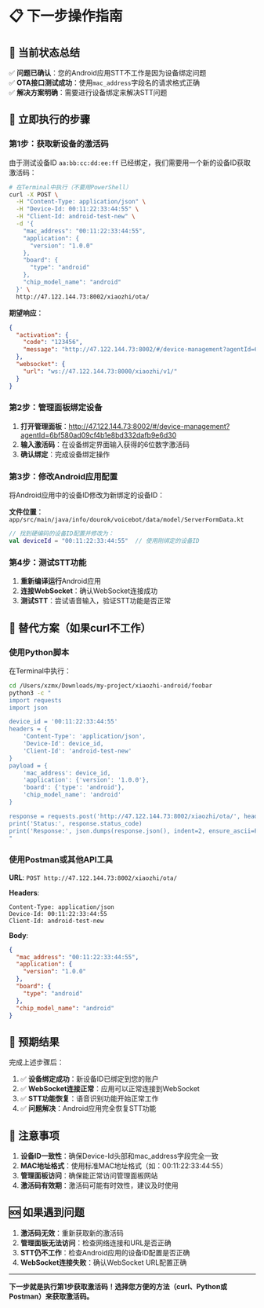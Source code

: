 # 📋 下一步操作指南

## 🎯 当前状态总结

✅ **问题已确认**：您的Android应用STT不工作是因为设备绑定问题  
✅ **OTA接口测试成功**：使用`mac_address`字段名的请求格式正确  
✅ **解决方案明确**：需要进行设备绑定来解决STT问题  

## 🚀 立即执行的步骤

### 第1步：获取新设备的激活码

由于测试设备ID `aa:bb:cc:dd:ee:ff` 已经绑定，我们需要用一个新的设备ID获取激活码：

```bash
# 在Terminal中执行（不要用PowerShell）
curl -X POST \
  -H "Content-Type: application/json" \
  -H "Device-Id: 00:11:22:33:44:55" \
  -H "Client-Id: android-test-new" \
  -d '{
    "mac_address": "00:11:22:33:44:55",
    "application": {
      "version": "1.0.0"
    },
    "board": {
      "type": "android"
    },
    "chip_model_name": "android"
  }' \
  http://47.122.144.73:8002/xiaozhi/ota/
```

**期望响应**：
```json
{
  "activation": {
    "code": "123456",
    "message": "http://47.122.144.73:8002/#/device-management?agentId=6bf580ad09cf4b1e8bd332dafb9e6d30\n123456"
  },
  "websocket": {
    "url": "ws://47.122.144.73:8000/xiaozhi/v1/"
  }
}
```

### 第2步：管理面板绑定设备

1. **打开管理面板**：http://47.122.144.73:8002/#/device-management?agentId=6bf580ad09cf4b1e8bd332dafb9e6d30
2. **输入激活码**：在设备绑定界面输入获得的6位数字激活码
3. **确认绑定**：完成设备绑定操作

### 第3步：修改Android应用配置

将Android应用中的设备ID修改为新绑定的设备ID：

**文件位置**：`app/src/main/java/info/dourok/voicebot/data/model/ServerFormData.kt`

```kotlin
// 找到硬编码的设备ID配置并修改为：
val deviceId = "00:11:22:33:44:55"  // 使用刚绑定的设备ID
```

### 第4步：测试STT功能

1. **重新编译运行**Android应用
2. **连接WebSocket**：确认WebSocket连接成功
3. **测试STT**：尝试语音输入，验证STT功能是否正常

## 🔧 替代方案（如果curl不工作）

### 使用Python脚本

在Terminal中执行：
```bash
cd /Users/xzmx/Downloads/my-project/xiaozhi-android/foobar
python3 -c "
import requests
import json

device_id = '00:11:22:33:44:55'
headers = {
    'Content-Type': 'application/json',
    'Device-Id': device_id,
    'Client-Id': 'android-test-new'
}
payload = {
    'mac_address': device_id,
    'application': {'version': '1.0.0'},
    'board': {'type': 'android'},
    'chip_model_name': 'android'
}

response = requests.post('http://47.122.144.73:8002/xiaozhi/ota/', headers=headers, json=payload)
print('Status:', response.status_code)
print('Response:', json.dumps(response.json(), indent=2, ensure_ascii=False))
"
```

### 使用Postman或其他API工具

**URL**: `POST http://47.122.144.73:8002/xiaozhi/ota/`

**Headers**:
```
Content-Type: application/json
Device-Id: 00:11:22:33:44:55
Client-Id: android-test-new
```

**Body**:
```json
{
  "mac_address": "00:11:22:33:44:55",
  "application": {
    "version": "1.0.0"
  },
  "board": {
    "type": "android"
  },
  "chip_model_name": "android"
}
```

## 🎯 预期结果

完成上述步骤后：

1. ✅ **设备绑定成功**：新设备ID已绑定到您的账户
2. ✅ **WebSocket连接正常**：应用可以正常连接到WebSocket
3. ✅ **STT功能恢复**：语音识别功能开始正常工作
4. ✅ **问题解决**：Android应用完全恢复STT功能

## 🚨 注意事项

1. **设备ID一致性**：确保Device-Id头部和mac_address字段完全一致
2. **MAC地址格式**：使用标准MAC地址格式（如：00:11:22:33:44:55）
3. **管理面板访问**：确保能正常访问管理面板网站
4. **激活码有效期**：激活码可能有时效性，建议及时使用

## 🆘 如果遇到问题

1. **激活码无效**：重新获取新的激活码
2. **管理面板无法访问**：检查网络连接和URL是否正确
3. **STT仍不工作**：检查Android应用的设备ID配置是否正确
4. **WebSocket连接失败**：确认WebSocket URL配置正确

---
**下一步就是执行第1步获取激活码！选择您方便的方法（curl、Python或Postman）来获取激活码。** 